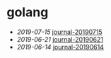 # golang

- *2019-07-15* [journal-20190715](./journal-20190715)
- *2019-06-21* [journal-20190621](./journal-20190621)
- *2019-06-14* [journal-20190614](./journal-20190614)
